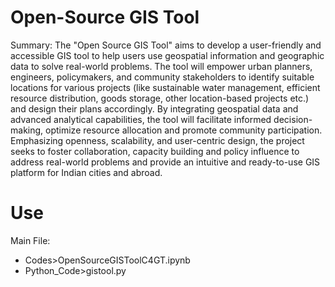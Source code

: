# Open-Source GIS Tool

Summary:
The "Open Source GIS Tool" aims to develop a user-friendly and accessible GIS tool to help users use geospatial information and geographic data to solve real-world problems. The tool will empower urban planners, engineers, policymakers, and community stakeholders to identify suitable locations for various projects (like sustainable water management, efficient resource distribution, goods storage, other location-based projects etc.) and design their plans accordingly. By integrating geospatial data and advanced analytical capabilities, the tool will facilitate informed decision-making, optimize resource allocation and promote community participation. Emphasizing openness, scalability, and user-centric design, the project seeks to foster collaboration, capacity building and policy influence to address real-world problems and provide an intuitive and ready-to-use GIS platform for Indian cities and abroad.

# Use
Main File: 
- Codes>OpenSourceGISToolC4GT.ipynb
- Python_Code>gistool.py